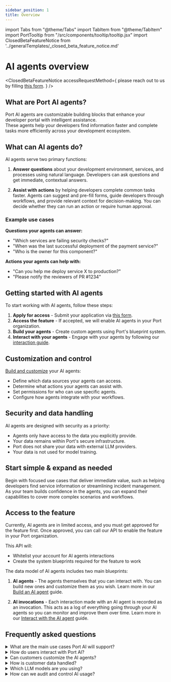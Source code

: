 ```yaml
---
sidebar_position: 1
title: Overview
---
```


import Tabs from "@theme/Tabs"
import TabItem from "@theme/TabItem"
import PortTooltip from "/src/components/tooltip/tooltip.jsx"
import ClosedBetaFeatureNotice from '../generalTemplates/_closed_beta_feature_notice.md'

# AI agents overview

<ClosedBetaFeatureNotice 
  accessRequestMethod={
    <span>please reach out to us by filling <a href='https://forms.gle/krhMY7c9JM8MyJJf7'>this form</a>.</span>
  } 
/>

## What are Port AI agents?

Port AI agents are customizable building blocks that enhance your developer portal with intelligent assistance.  
These agents help your developers find information faster and complete tasks more efficiently across your development ecosystem.

## What can AI agents do?

AI agents serve two primary functions:

1. **Answer questions** about your development environment, services, and processes using natural language. Developers can ask questions and get immediate, contextual answers.

2. **Assist with actions** by helping developers complete common tasks faster. Agents can suggest and pre-fill forms, guide developers through workflows, and provide relevant context for decision-making. You can decide whether they can run an action or require human approval.

### Example use cases

**Questions your agents can answer:**
- "Which services are failing security checks?"
- "When was the last successful deployment of the payment service?"
- "Who is the owner for this component?"

**Actions your agents can help with:**
- "Can you help me deploy service X to production?"
- "Please notify the reviewers of PR #1234"

## Getting started with AI agents

To start working with AI agents, follow these steps:

1. **Apply for access** - Submit your application via [this form](https://forms.gle/krhMY7c9JM8MyJJf7).
2. **Access the feature** - If accepted, we will enable AI agents in your Port organization.
3. **Build your agents** - Create custom agents using Port's blueprint system.
4. **Interact with your agents** - Engage with your agents by following our [interaction guide](/ai-agents/interact-with-the-ai-agent).

## Customization and control

[Build and customize](/ai-agents/build-an-ai-agent) your AI agents:
- Define which data sources your agents can access.
- Determine what actions your agents can assist with.
- Set permissions for who can use specific agents.
- Configure how agents integrate with your workflows.

## Security and data handling

AI agents are designed with security as a priority:
- Agents only have access to the data you explicitly provide.
- Your data remains within Port's secure infrastructure.
- Port does not share your data with external LLM providers.
- Your data is not used for model training.

## Start simple & expand as needed

Begin with focused use cases that deliver immediate value, such as helping developers find service information or streamlining incident management.  
As your team builds confidence in the agents, you can expand their capabilities to cover more complex scenarios and workflows.

## Access to the feature

Currently, AI agents are in limited access, and you must get approved for the feature first. Once approved, you can call our API to enable the feature in your Port organization.

This API will:
* Whitelist your account for AI agents interactions
* Create the system blueprints required for the feature to work

The data model of AI agents includes two main blueprints:

1. **AI agents** - The agents themselves that you can interact with. You can build new ones and customize them as you wish. Learn more in our [Build an AI agent](/ai-agents/build-an-ai-agent) guide.

2. **AI invocations** - Each interaction made with an AI agent is recorded as an invocation. This acts as a log of everything going through your AI agents so you can monitor and improve them over time. Learn more in our [Interact with the AI agent](/ai-agents/interact-with-the-ai-agent) guide.

## Frequently asked questions

<details>
<summary>What are the main use cases Port AI will support?</summary>

Port AI supports two primary interaction types:

1. **Ask Me Anything (Information Queries)**
    - Natural language queries about your development ecosystem
    - Examples: "Who owns service X?", "What's the deployment frequency of team Y?"
    - Focused on surfacing information from connected data sources
2. **Run an Action (Form Generation)**
    - Assist with running or pre-filling self-service actions
    - Examples: "Create a bug report", "Set up a new service"
    - Important: you can decide whether the agent can run the action automatically
</details>

<details>
<summary>How do users interact with Port AI?</summary>

- Primary interface is through our Slack app
- Full API availability
</details>

<details>
<summary>Can customers customize the AI agents?</summary>

Yes - you can create custom AI agents within Port. Customization includes:
- Creating new agents using Port's blueprint system
- Configuring agent knowledge base and access to tools
- Adjusting prompts and agent behaviors
- Setting permissions and usage boundaries

All agents operate within Port's secure framework and governance controls.
</details>

<details>
<summary>How is customer data handled?</summary>

All data processing occurs within our cloud infrastructure, and no data is shared with external LLM providers. Additionally, no customer data is used for model training, ensuring complete logical separation between different customers' data.
</details>

<details>
<summary>Which LLM models are you using?</summary>

We aim to use the best models that will yield the best results while keeping your data safe; at the moment, we work with Open AI's GPT models, but this could change in the future.
</details>

<details>
<summary>How can we audit and control AI usage?</summary>

Each interaction of the agent is saved and can be viewed in the audit logs, ensuring transparency and accountability. You have control over who can interact with and see the agents through our granular permission controls, along with an admin dashboard for monitoring usage, export capabilities for audit logs, and available rate limiting and usage controls.
</details> 